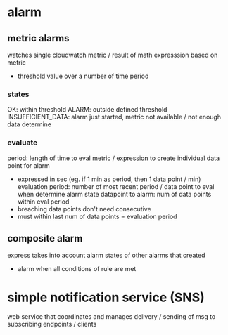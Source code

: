 # alarm
## metric alarms
watches single cloudwatch metric / result of math expresssion based on metric
  - threshold value over a number of time period

### states
OK: within threshold
ALARM: outside defined threshold
INSUFFICIENT_DATA: alarm just started, metric not available / not enough data determine

### evaluate
period: length of time to eval metric / expression to create individual data point for alarm
  - expressed in sec (eg. if 1 min as period, then 1 data point / min)
evaluation period: number of most recent period / data point to eval when determine alarm state
datapoint to alarm: num of data points within eval period
  - breaching data points don't need consecutive
  - must within last num of data points = evaluation period


## composite alarm
express takes into account alarm states of other alarms that created
  - alarm when all conditions of rule are met











# simple notification service (SNS)
web service that coordinates and manages delivery / sending of msg to subscribing endpoints / clients















